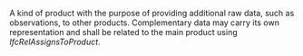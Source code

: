 A kind of product with the purpose of providing additional raw data, such as observations,  to other products. Complementary data may carry its own representation and shall be related to the main product using _IfcRelAssignsToProduct_.
